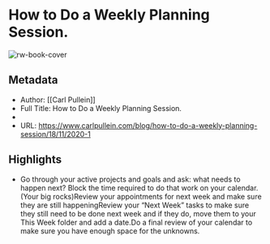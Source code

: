 # How to Do a Weekly Planning Session.

![rw-book-cover](https://readwise-assets.s3.amazonaws.com/static/images/article0.00998d930354.png)

## Metadata
- Author: [[Carl Pullein]]
- Full Title: How to Do a Weekly Planning Session.
- 
- URL: https://www.carlpullein.com/blog/how-to-do-a-weekly-planning-session/18/11/2020-1

## Highlights
- Go through your active projects and goals and ask: what needs to happen next? Block the time required to do that work on your calendar. (Your big rocks)Review your appointments for next week and make sure they are still happeningReview your “Next Week” tasks to make sure they still need to be done next week and if they do, move them to your This Week folder and add a date.Do a final review of your calendar to make sure you have enough space for the unknowns.
